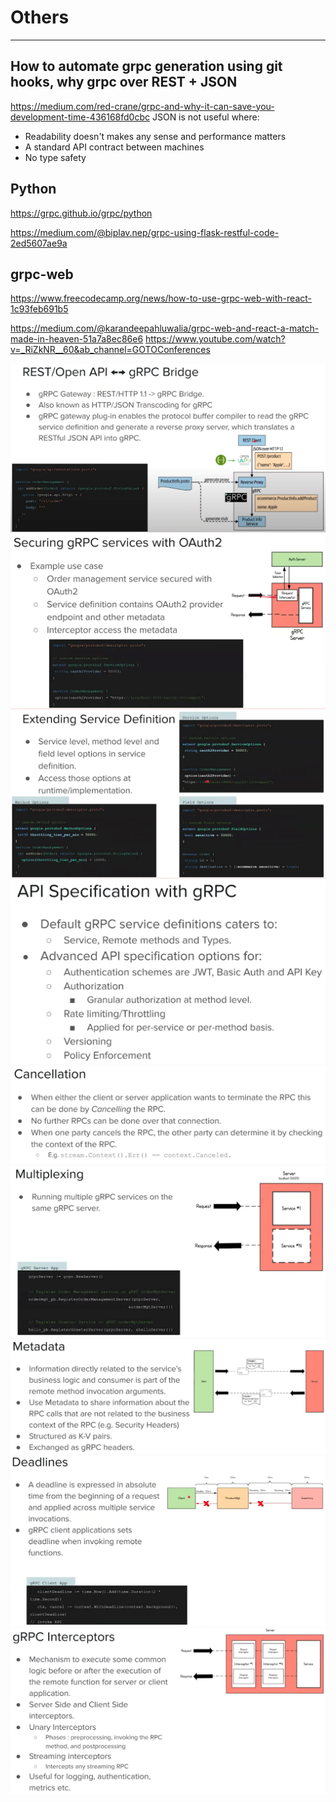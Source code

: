 # Others

---

## How to automate grpc generation using git hooks, why grpc over REST + JSON

<https://medium.com/red-crane/grpc-and-why-it-can-save-you-development-time-436168fd0cbc>
JSON is not useful where:

- Readability doesn't makes any sense and performance matters
- A standard API contract between machines
- No type safety

## Python

<https://grpc.github.io/grpc/python>

<https://medium.com/@biplav.nep/grpc-using-flask-restful-code-2ed5607ae9a>

## grpc-web

<https://www.freecodecamp.org/news/how-to-use-grpc-web-with-react-1c93feb691b5>

<https://medium.com/@karandeepahluwalia/grpc-web-and-react-a-match-made-in-heaven-51a7a8ec86e6>
<https://www.youtube.com/watch?v=_RiZkNR__60&ab_channel=GOTOConferences>

![image](media/gRPC_Others-image1.png)
![image](media/gRPC_Others-image2.png)
![image](media/gRPC_Others-image3.png)
![image](media/gRPC_Others-image4.png)
![image](media/gRPC_Others-image5.png)
![image](media/gRPC_Others-image6.png)
![image](media/gRPC_Others-image7.png)
![image](media/gRPC_Others-image8.png)
![image](media/gRPC_Others-image9.png)
